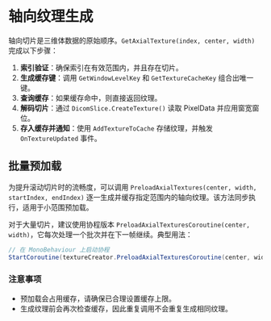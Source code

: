 # 轴向纹理生成 

轴向切片是三维体数据的原始顺序。`GetAxialTexture(index, center, width)` 完成以下步骤：

1. **索引验证**：确保索引在有效范围内，并且存在切片。
2. **生成缓存键**：调用 `GetWindowLevelKey` 和 `GetTextureCacheKey` 组合出唯一键。
3. **查询缓存**：如果缓存命中，则直接返回纹理。
4. **解码切片**：通过 `DicomSlice.CreateTexture()` 读取 PixelData 并应用窗宽窗位。
5. **存入缓存并通知**：使用 `AddTextureToCache` 存储纹理，并触发 `OnTextureUpdated` 事件。

## 批量预加载

为提升滚动切片时的流畅度，可以调用 `PreloadAxialTextures(center, width, startIndex, endIndex)` 逐一生成并缓存指定范围内的轴向纹理。该方法同步执行，适用于小范围预加载。

对于大量切片，建议使用协程版本 `PreloadAxialTexturesCoroutine(center, width)`，它每次处理一个批次并在下一帧继续。典型用法：

```csharp
// 在 MonoBehaviour 上启动协程
StartCoroutine(textureCreator.PreloadAxialTexturesCoroutine(center, width));
```

### 注意事项

* 预加载会占用缓存，请确保已合理设置缓存上限。
* 生成纹理前会再次检查缓存，因此重复调用不会重复生成相同纹理。